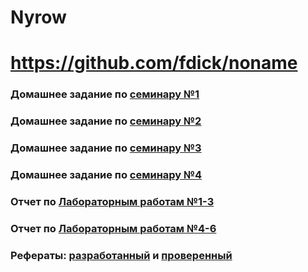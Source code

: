# Nyrow
# https://github.com/fdick/noname

### Домашнее задание по [семинару №1](https://github.com/stankin/design-part-1/wiki/sem1)

### Домашнее задание по [семинару №2](https://github.com/stankin/design-part-1/wiki/sem2)

### Домашнее задание по [семинару №3](https://github.com/fdick/noname/wiki/Seminar---%233)

### Домашнее задание по [семинару №4](https://github.com/stankin/design-part-1/wiki/sem4)

### Отчет по [Лабораторным работам №1-3](https://github.com/modernClown/Armen.github.io/wiki/Лабораторные-работы-1-3)

### Отчет по [Лабораторным работам №4-6]()

### Рефераты: [разработанный]() и [проверенный]()
